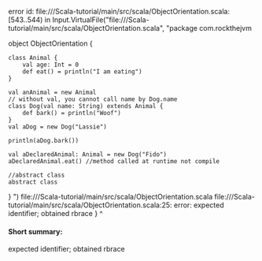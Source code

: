 error id: file://<WORKSPACE>/Scala-tutorial/main/src/scala/ObjectOrientation.scala:[543..544) in Input.VirtualFile("file://<WORKSPACE>/Scala-tutorial/main/src/scala/ObjectOrientation.scala", "package com.rockthejvm

object ObjectOrientation {
    
    class Animal {
        val age: Int = 0
        def eat() = println("I am eating")
    }

    val anAnimal = new Animal
    // without val, you cannot call name by Dog.name
    class Dog(val name: String) extends Animal {
        def bark() = println("Woof")
    }
    val aDog = new Dog("Lassie")

    println(aDog.bark())

    val aDeclaredAnimal: Animal = new Dog("Fido")
    aDeclaredAnimal.eat() //method called at runtime not compile

    //abstract class
    abstract class 

}
")
file://<WORKSPACE>/Scala-tutorial/main/src/scala/ObjectOrientation.scala
file://<WORKSPACE>/Scala-tutorial/main/src/scala/ObjectOrientation.scala:25: error: expected identifier; obtained rbrace
}
^
#### Short summary: 

expected identifier; obtained rbrace